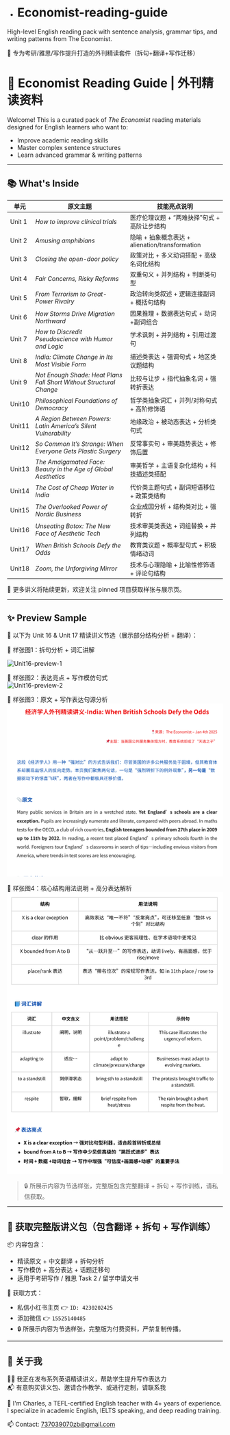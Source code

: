- # Economist-reading-guide
High-level English reading pack with sentence analysis, grammar tips, and writing patterns from The Economist.

📘 专为考研/雅思/写作提升打造的外刊精读套件（拆句+翻译+写作迁移）
# 🧠 Economist Reading Guide | 外刊精读资料

Welcome! This is a curated pack of *The Economist* reading materials designed for English learners who want to:
- Improve academic reading skills
- Master complex sentence structures
- Learn advanced grammar & writing patterns

---


## 📚 What's Inside

| 单元   | 原文主题                                                                                   | 技能亮点说明                                      |
|--------|--------------------------------------------------------------------------------------------|---------------------------------------------------|
| Unit 1 | *How to improve clinical trials*                                                           | 医疗伦理议题 + “两难抉择”句式 + 高阶让步结构       |
| Unit 2 | *Amusing amphibians*                                                                       | 隐喻 + 抽象概念表达 + alienation/transformation   |
| Unit 3 | *Closing the open-door policy*                                                              | 政策对比 + 多义动词搭配 + 高级名词化结构          |
| Unit 4 | *Fair Concerns, Risky Reforms*                                                              | 双重句义 + 并列结构 + 判断类句型                  |
| Unit 5 | *From Terrorism to Great-Power Rivalry*                                                    | 政治转向类叙述 + 逻辑连接副词 + 概括句结构         |
| Unit 6 | *How Storms Drive Migration Northward*                                                     | 因果推理 + 数据表达句式 + 动词+副词组合            |
| Unit 7 | *How to Discredit Pseudoscience with Humor and Logic*                                      | 学术讽刺 + 并列结构 + 引用过渡句                  |
| Unit 8 | *India: Climate Change in Its Most Visible Form*                                           | 描述类表达 + 强调句式 + 地区类议题结构             |
| Unit 9 | *Not Enough Shade: Heat Plans Fall Short Without Structural Change*                        | 比较与让步 + 指代抽象名词 + 强转折表达             |
| Unit10 | *Philosophical Foundations of Democracy*                                                   | 哲学类抽象词汇 + 并列/对称句式 + 高阶修饰语        |
| Unit11 | *A Region Between Powers: Latin America’s Silent Vulnerability*                            | 地缘政治 + 被动态表达 + 分析类句式                 |
| Unit12 | *So Common It’s Strange: When Everyone Gets Plastic Surgery*                               | 反常事实句 + 审美趋势表达 + 修饰后置               |
| Unit13 | *The Amalgamated Face: Beauty in the Age of Global Aesthetics*                             | 审美哲学 + 主语复杂化结构 + 科技描述类搭配         |
| Unit14 | *The Cost of Cheap Water in India*                                                         | 代价类主题句式 + 副词短语移位 + 政策类结构         |
| Unit15 | *The Overlooked Power of Nordic Business*                                                  | 企业成因分析 + 结构类对比 + 强转折                 |
| Unit16 | *Unseating Botox: The New Face of Aesthetic Tech*                                          | 技术审美类表达 + 词组替换 + 并列结构               |
| Unit17 | *When British Schools Defy the Odds*                                                       | 教育类议题 + 概率型句式 + 积极情绪动词             |
| Unit18 | *Zoom, the Unforgiving Mirror*                                                             | 技术与心理隐喻 + 比喻性修饰语 + 评论句结构         |

📌 更多讲义将陆续更新，欢迎关注 pinned 项目获取样张与展示页。


---

## ✨ Preview Sample

🧾 以下为 Unit 16 & Unit 17 精读讲义节选（展示部分结构分析 + 翻译）：

📌 样张图1：拆句分析 + 词汇讲解 

![Unit16-preview-1](./samples/unit17-preview-1.png)

📌 样张图2：表达亮点 + 写作模仿句式  
![Unit16-preview-2](./samples/unit17-preview-2.png)

📌 样张图3：原文 + 写作表达句源分析  
![Unit17-preview-3](./samples/unit17-preview-3.png)

📌 样张图4：核心结构用法说明 + 高分表达解析  
![Unit17-preview-4](./samples/unit17-preview-4.png)

> 🔒 所展示内容为节选样张，完整版包含完整翻译 + 拆句 + 写作训练，请私信获取。
---

## 🛒 获取完整版讲义包（包含翻译 + 拆句 + 写作训练）

📦 内容包含：
- 精读原文 + 中文翻译 + 拆句分析
- 写作模仿 + 高分表达 + 话题迁移句
- 适用于考研写作 / 雅思 Task 2 / 留学申请文书

📲 获取方式：
- 私信小红书主页 👉 `ID: 4230202425`
- 添加微信 👉 `15525140485`
- 🔒 所展示内容为节选样张，完整版为付费资料，严禁复制传播。
---

## 📌 关于我
🧑‍🏫 我正在发布系列英语精读讲义，帮助学生提升写作表达力  
📬 有意购买讲义包、邀请合作教学、或进行定制，请联系我

👋 I'm Charles, a TEFL-certified English teacher with 4+ years of experience.  
I specialize in academic English, IELTS speaking, and deep reading training.

📫 Contact: 737039070zb@gmail.com
